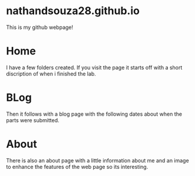 # nathandsouza28.github.io
This is my github webpage!
# Home
I have a few folders created. If you visit the page it starts off with a short discription of when i finished the lab.

# BLog

Then it follows with a blog page with the following dates about when the parts were submitted.
# About

There is also an about page with a little information about me and an image to enhance the features of the web page so its interesting.



